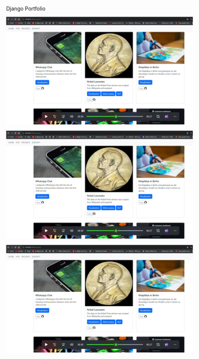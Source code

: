 Django Portfolio

![alt image](https://github.com/JeanneDuPre/django_portfolio/blob/main/images/Screenshot%202024-04-06%20230241.png)

![alt image](https://github.com/JeanneDuPre/django_portfolio/blob/main/images/Screenshot%202024-04-06%20230241.png)

![alt image](https://github.com/JeanneDuPre/django_portfolio/blob/main/images/Screenshot%202024-04-06%20230241.png)

